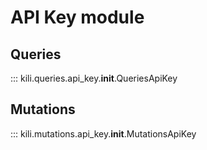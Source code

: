 # API Key module

## Queries
::: kili.queries.api_key.__init__.QueriesApiKey 

## Mutations
::: kili.mutations.api_key.__init__.MutationsApiKey 